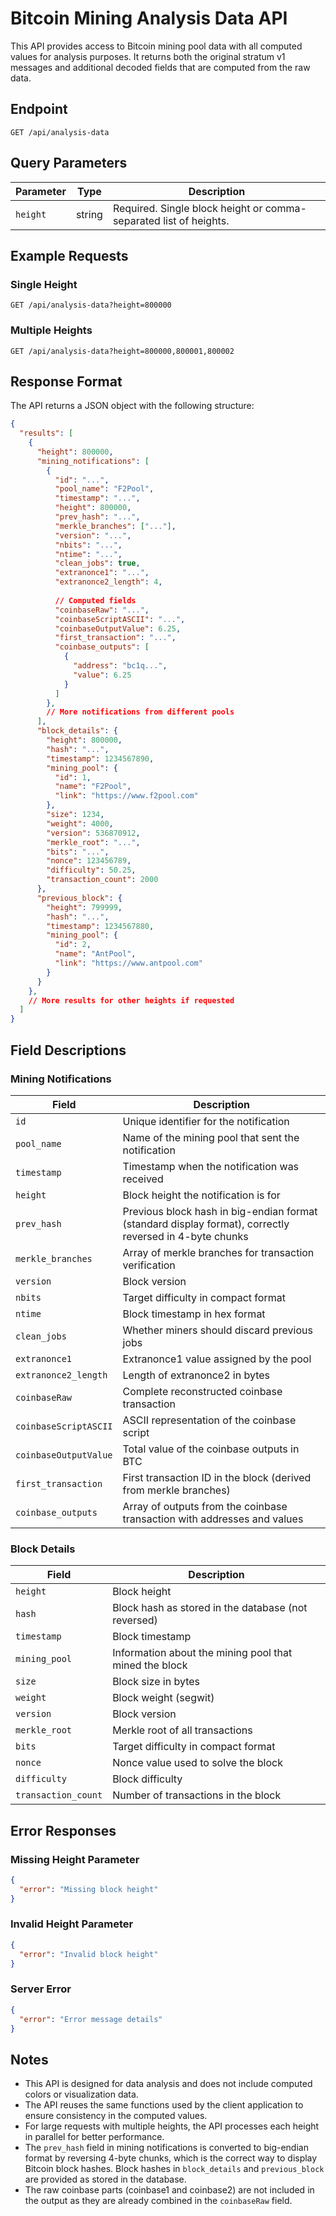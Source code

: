 # Bitcoin Mining Analysis Data API

This API provides access to Bitcoin mining pool data with all computed values for analysis purposes. It returns both the original stratum v1 messages and additional decoded fields that are computed from the raw data.

## Endpoint

```
GET /api/analysis-data
```

## Query Parameters

| Parameter | Type | Description |
|-----------|------|-------------|
| `height` | string | Required. Single block height or comma-separated list of heights. |

## Example Requests

### Single Height

```
GET /api/analysis-data?height=800000
```

### Multiple Heights

```
GET /api/analysis-data?height=800000,800001,800002
```

## Response Format

The API returns a JSON object with the following structure:

```json
{
  "results": [
    {
      "height": 800000,
      "mining_notifications": [
        {
          "id": "...",
          "pool_name": "F2Pool",
          "timestamp": "...",
          "height": 800000,
          "prev_hash": "...",
          "merkle_branches": ["..."],
          "version": "...",
          "nbits": "...",
          "ntime": "...",
          "clean_jobs": true,
          "extranonce1": "...",
          "extranonce2_length": 4,
          
          // Computed fields
          "coinbaseRaw": "...",
          "coinbaseScriptASCII": "...",
          "coinbaseOutputValue": 6.25,
          "first_transaction": "...",
          "coinbase_outputs": [
            {
              "address": "bc1q...",
              "value": 6.25
            }
          ]
        },
        // More notifications from different pools
      ],
      "block_details": {
        "height": 800000,
        "hash": "...",
        "timestamp": 1234567890,
        "mining_pool": {
          "id": 1,
          "name": "F2Pool",
          "link": "https://www.f2pool.com"
        },
        "size": 1234,
        "weight": 4000,
        "version": 536870912,
        "merkle_root": "...",
        "bits": "...",
        "nonce": 123456789,
        "difficulty": 50.25,
        "transaction_count": 2000
      },
      "previous_block": {
        "height": 799999,
        "hash": "...",
        "timestamp": 1234567880,
        "mining_pool": {
          "id": 2,
          "name": "AntPool",
          "link": "https://www.antpool.com"
        }
      }
    },
    // More results for other heights if requested
  ]
}
```

## Field Descriptions

### Mining Notifications

| Field | Description |
|-------|-------------|
| `id` | Unique identifier for the notification |
| `pool_name` | Name of the mining pool that sent the notification |
| `timestamp` | Timestamp when the notification was received |
| `height` | Block height the notification is for |
| `prev_hash` | Previous block hash in big-endian format (standard display format), correctly reversed in 4-byte chunks |
| `merkle_branches` | Array of merkle branches for transaction verification |
| `version` | Block version |
| `nbits` | Target difficulty in compact format |
| `ntime` | Block timestamp in hex format |
| `clean_jobs` | Whether miners should discard previous jobs |
| `extranonce1` | Extranonce1 value assigned by the pool |
| `extranonce2_length` | Length of extranonce2 in bytes |
| `coinbaseRaw` | Complete reconstructed coinbase transaction |
| `coinbaseScriptASCII` | ASCII representation of the coinbase script |
| `coinbaseOutputValue` | Total value of the coinbase outputs in BTC |
| `first_transaction` | First transaction ID in the block (derived from merkle branches) |
| `coinbase_outputs` | Array of outputs from the coinbase transaction with addresses and values |

### Block Details

| Field | Description |
|-------|-------------|
| `height` | Block height |
| `hash` | Block hash as stored in the database (not reversed) |
| `timestamp` | Block timestamp |
| `mining_pool` | Information about the mining pool that mined the block |
| `size` | Block size in bytes |
| `weight` | Block weight (segwit) |
| `version` | Block version |
| `merkle_root` | Merkle root of all transactions |
| `bits` | Target difficulty in compact format |
| `nonce` | Nonce value used to solve the block |
| `difficulty` | Block difficulty |
| `transaction_count` | Number of transactions in the block |

## Error Responses

### Missing Height Parameter

```json
{
  "error": "Missing block height"
}
```

### Invalid Height Parameter

```json
{
  "error": "Invalid block height"
}
```

### Server Error

```json
{
  "error": "Error message details"
}
```

## Notes

- This API is designed for data analysis and does not include computed colors or visualization data.
- The API reuses the same functions used by the client application to ensure consistency in the computed values.
- For large requests with multiple heights, the API processes each height in parallel for better performance.
- The `prev_hash` field in mining notifications is converted to big-endian format by reversing 4-byte chunks, which is the correct way to display Bitcoin block hashes. Block hashes in `block_details` and `previous_block` are provided as stored in the database.
- The raw coinbase parts (coinbase1 and coinbase2) are not included in the output as they are already combined in the `coinbaseRaw` field. 